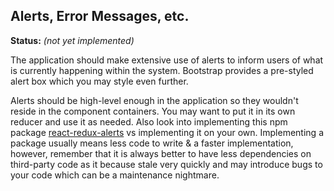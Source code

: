 Alerts, Error Messages, etc.
-------

**Status:** *(not yet implemented)*


The application should make extensive use of alerts to inform users of what is currently happening within the system. Bootstrap provides a pre-styled alert box which you may style even further.

Alerts should be high-level enough in the application so they wouldn't reside in the component containers. You may want to put it in its own reducer and use it as needed. Also look into implementing this npm package [react-redux-alerts](https://www.npmjs.com/package/react-redux-alerts) vs implementing it on your own. Implementing a package usually means less code to write & a faster implementation, however, remember that it is always better to have less dependencies on third-party code as it because stale very quickly and may introduce bugs to your code which can be a maintenance nightmare.
